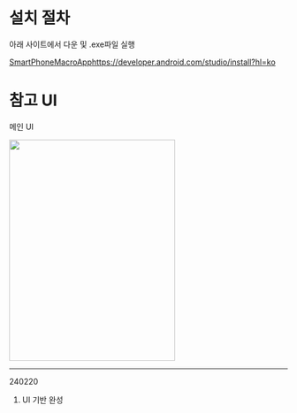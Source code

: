 # 설치 절차

아래 사이트에서 다운 및 .exe파일 실행

[SmartPhoneMacroApp](https://developer.android.com/studio/install?hl=ko)https://developer.android.com/studio/install?hl=ko

# 참고 UI
메인 UI

<img src="https://github.com/EazyNick/SmartPhoneMacroApp/assets/123717093/abdcdc1c-5394-4ae8-a0ca-a31d82d5dab0" width="300" height="400">



----------------------------------------------------------------------------------------------------------------------------------------------------------------------------

240220

1. UI 기반 완성


